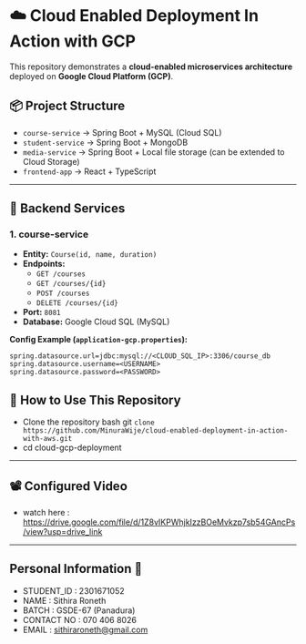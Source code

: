 # ☁️ Cloud Enabled Deployment In Action with GCP

This repository demonstrates a **cloud-enabled microservices architecture** deployed on **Google Cloud Platform (GCP)**.  


## 📦 Project Structure

- `course-service` → Spring Boot + MySQL (Cloud SQL)  
- `student-service` → Spring Boot + MongoDB  
- `media-service` → Spring Boot + Local file storage (can be extended to Cloud Storage)  
- `frontend-app` → React + TypeScript  

---

## 🔧 Backend Services

### 1. course-service
- **Entity:** `Course(id, name, duration)`
- **Endpoints:**
  - `GET /courses`
  - `GET /courses/{id}`
  - `POST /courses`
  - `DELETE /courses/{id}`
- **Port:** `8081`  
- **Database:** Google Cloud SQL (MySQL)  

**Config Example (`application-gcp.properties`):**
```properties
spring.datasource.url=jdbc:mysql://<CLOUD_SQL_IP>:3306/course_db
spring.datasource.username=<USERNAME>
spring.datasource.password=<PASSWORD>

```

## 🔧 How to Use This Repository ### 

- Clone the repository bash git
  ``` clone https://github.com/MinuraWije/cloud-enabled-deployment-in-action-with-aws.git ```
- cd cloud-gcp-deployment

---

## 📽️ Configured Video
- watch here : https://drive.google.com/file/d/1Z8vIKPWhjkIzzBOeMvkzp7sb54GAncPs/view?usp=drive_link

---
## Personal Information 👻
- STUDENT_ID : 2301671052
- NAME       : Sithira Roneth
- BATCH      : GSDE-67 (Panadura)
- CONTACT NO : 070 406 8026
- EMAIL      : sithiraroneth@gmail.com
